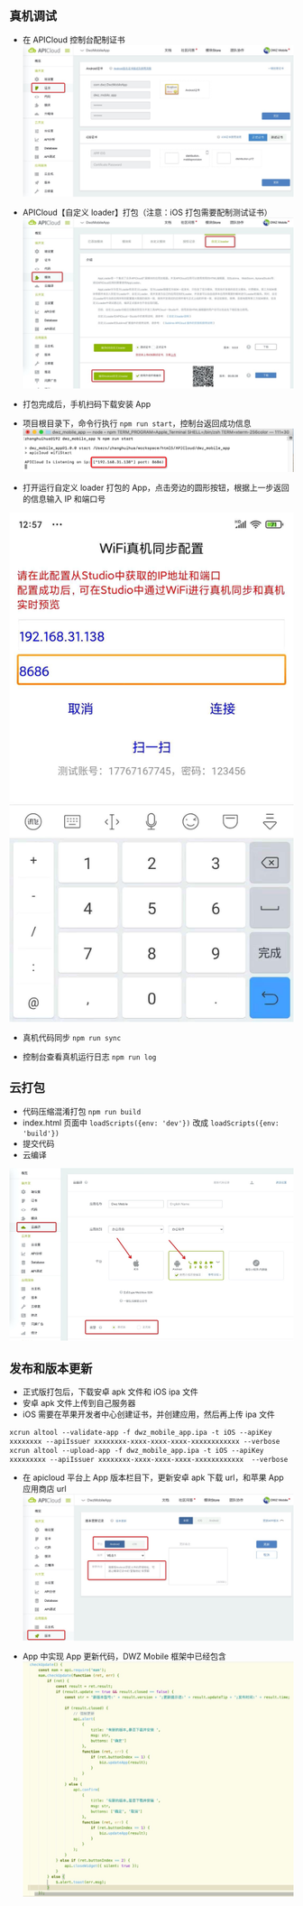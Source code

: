 ## 真机调试

- 在 APICloud 控制台配制证书
  ![](../../_media/readme/apicloud_1.jpg)

- APICloud【自定义 loader】打包（注意：iOS 打包需要配制测试证书）
  ![](../../_media/readme/apicloud_2.jpg)

- 打包完成后，手机扫码下载安装 App

- 项目根目录下，命令行执行 `npm run start`，控制台返回成功信息
  ![](../../_media/readme/npm_run_start.png)

- 打开运行自定义 loader 打包的 App，点击旁边的圆形按钮，根据上一步返回的信息输入 IP 和端口号

![](../../_media/readme/app_loader.jpg?width=300)

- 真机代码同步 `npm run sync`

- 控制台查看真机运行日志 `npm run log`

## 云打包

- 代码压缩混淆打包 `npm run build`
- index.html 页面中 `loadScripts({env: 'dev'})` 改成 `loadScripts({env: 'build'})`
- 提交代码
- 云编译

![](../../_media/readme/apicloud_3.jpg)

## 发布和版本更新

- 正式版打包后，下载安卓 apk 文件和 iOS ipa 文件
- 安卓 apk 文件上传到自己服务器
- iOS 需要在苹果开发者中心创建证书，并创建应用，然后再上传 ipa 文件

```
xcrun altool --validate-app -f dwz_mobile_app.ipa -t iOS --apiKey xxxxxxxx --apiIssuer xxxxxxxx-xxxx-xxxx-xxxx-xxxxxxxxxxxx --verbose
xcrun altool --upload-app -f dwz_mobile_app.ipa -t iOS --apiKey xxxxxxxxx --apiIssuer xxxxxxxx-xxxx-xxxx-xxxx-xxxxxxxxxxxx  --verbose
```

- 在 apicloud 平台上 App 版本栏目下，更新安卓 apk 下载 url，和苹果 App 应用商店 url
  ![](../../_media/readme/apicloud_4.jpg)

- App 中实现 App 更新代码，DWZ Mobile 框架中已经包含
  ![](../../_media/readme/checkUpdate.jpg)
